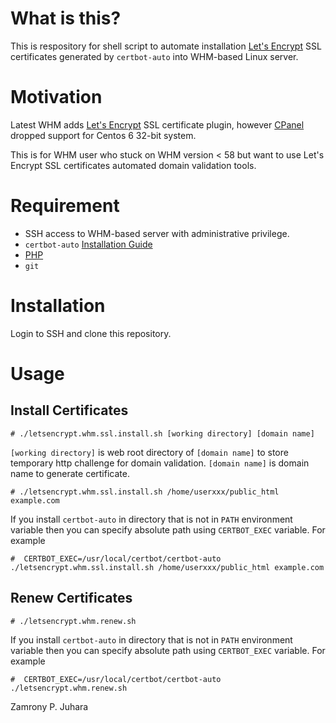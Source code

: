 # What is this?

This is respository for shell script to automate installation [Let's Encrypt](https://letsencrypt.org/) SSL certificates generated by `certbot-auto`
into WHM-based Linux server.

# Motivation

Latest WHM adds [Let's Encrypt](https://letsencrypt.org/) SSL certificate plugin,
however [CPanel](https://cpanel.com/) dropped support for Centos 6 32-bit system.

This is for WHM user who stuck on WHM version < 58 but want to use
Let's Encrypt SSL certificates automated domain validation tools.

# Requirement

- SSH access to WHM-based server with administrative privilege.
- `certbot-auto` [Installation Guide](https://certbot.eff.org/docs/install.html)
- [PHP](https://php.net)
- `git`

# Installation

Login to SSH and clone this repository.

# Usage

## Install Certificates

    # ./letsencrypt.whm.ssl.install.sh [working directory] [domain name]

`[working directory]` is web root directory of `[domain name]` to store
temporary http challenge for domain validation. `[domain name]` is domain name
to generate certificate.

    # ./letsencrypt.whm.ssl.install.sh /home/userxxx/public_html example.com

If you install `certbot-auto` in directory that is not in `PATH` environment variable then you can specify absolute path using `CERTBOT_EXEC` variable. For example

    #  CERTBOT_EXEC=/usr/local/certbot/certbot-auto ./letsencrypt.whm.ssl.install.sh /home/userxxx/public_html example.com

## Renew Certificates

    # ./letsencrypt.whm.renew.sh

If you install `certbot-auto` in directory that is not in `PATH` environment variable then you can specify absolute path using `CERTBOT_EXEC` variable. For example

    #  CERTBOT_EXEC=/usr/local/certbot/certbot-auto ./letsencrypt.whm.renew.sh

Zamrony P. Juhara
